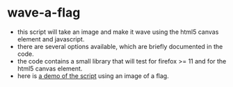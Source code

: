 wave-a-flag
===========
* this script will take an image and make it wave using the html5 canvas element and javascript.
* there are several options available, which are briefly documented in the code.
* the code contains a small library that will test for firefox >= 11 and for the html5 canvas element.
* here is [a demo of the script]( http://lab.gmtplusone.com/wave-a-flag/ ) using an image of a flag.
